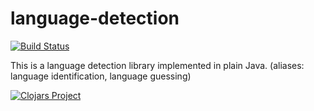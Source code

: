 # language-detection
[![Build Status](https://travis-ci.org/kirasystems/language-detection.svg?branch=master)](https://travis-ci.org/kirasystems/aging-session)

This is a language detection library implemented in plain Java. (aliases: language identification, language guessing)

[![Clojars Project](http://clojars.org/kirasystems/langdetect/latest-version.svg)](http://clojars.org/kirasystems/langdetect)